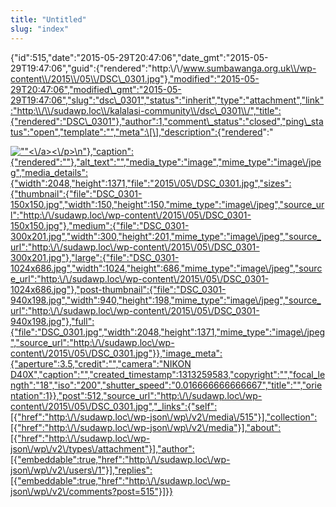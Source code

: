 ```yaml
---
title: "Untitled"
slug: "index"
---
```


{"id":515,"date":"2015-05-29T20:47:06","date\_gmt":"2015-05-29T19:47:06","guid":{"rendered":"http:\\/\\/www.sumbawanga.org.uk\\/wp-content\\/2015\\/05\\/DSC\_0301.jpg"},"modified":"2015-05-29T20:47:06","modified\_gmt":"2015-05-29T19:47:06","slug":"dsc\_0301","status":"inherit","type":"attachment","link":"http:\\/\\/sudawp.loc\\/kalalasi-community\\/dsc\_0301\\/","title":{"rendered":"DSC\_0301"},"author":1,"comment\_status":"closed","ping\_status":"open","template":"","meta":\[\],"description":{"rendered":"

[![\"\"](\"http:\/\/sudawp.loc\/wp-content\/2015\/05\/DSC_0301-300x201.jpg\")<\\/a><\\/p>\\n"},"caption":{"rendered":""},"alt\_text":"","media\_type":"image","mime\_type":"image\\/jpeg","media\_details":{"width":2048,"height":1371,"file":"2015\\/05\\/DSC\_0301.jpg","sizes":{"thumbnail":{"file":"DSC\_0301-150x150.jpg","width":150,"height":150,"mime\_type":"image\\/jpeg","source\_url":"http:\\/\\/sudawp.loc\\/wp-content\\/2015\\/05\\/DSC\_0301-150x150.jpg"},"medium":{"file":"DSC\_0301-300x201.jpg","width":300,"height":201,"mime\_type":"image\\/jpeg","source\_url":"http:\\/\\/sudawp.loc\\/wp-content\\/2015\\/05\\/DSC\_0301-300x201.jpg"},"large":{"file":"DSC\_0301-1024x686.jpg","width":1024,"height":686,"mime\_type":"image\\/jpeg","source\_url":"http:\\/\\/sudawp.loc\\/wp-content\\/2015\\/05\\/DSC\_0301-1024x686.jpg"},"post-thumbnail":{"file":"DSC\_0301-940x198.jpg","width":940,"height":198,"mime\_type":"image\\/jpeg","source\_url":"http:\\/\\/sudawp.loc\\/wp-content\\/2015\\/05\\/DSC\_0301-940x198.jpg"},"full":{"file":"DSC\_0301.jpg","width":2048,"height":1371,"mime\_type":"image\\/jpeg","source\_url":"http:\\/\\/sudawp.loc\\/wp-content\\/2015\\/05\\/DSC\_0301.jpg"}},"image\_meta":{"aperture":3.5,"credit":"","camera":"NIKON D40X","caption":"","created\_timestamp":1313259583,"copyright":"","focal\_length":"18","iso":"200","shutter\_speed":"0.016666666666667","title":"","orientation":1}},"post":512,"source\_url":"http:\\/\\/sudawp.loc\\/wp-content\\/2015\\/05\\/DSC\_0301.jpg","\_links":{"self":\[{"href":"http:\\/\\/sudawp.loc\\/wp-json\\/wp\\/v2\\/media\\/515"}\],"collection":\[{"href":"http:\\/\\/sudawp.loc\\/wp-json\\/wp\\/v2\\/media"}\],"about":\[{"href":"http:\\/\\/sudawp.loc\\/wp-json\\/wp\\/v2\\/types\\/attachment"}\],"author":\[{"embeddable":true,"href":"http:\\/\\/sudawp.loc\\/wp-json\\/wp\\/v2\\/users\\/1"}\],"replies":\[{"embeddable":true,"href":"http:\\/\\/sudawp.loc\\/wp-json\\/wp\\/v2\\/comments?post=515"}\]}}](http:\/\/sudawp.loc\/wp-content\/2015\/05\/DSC_0301.jpg)